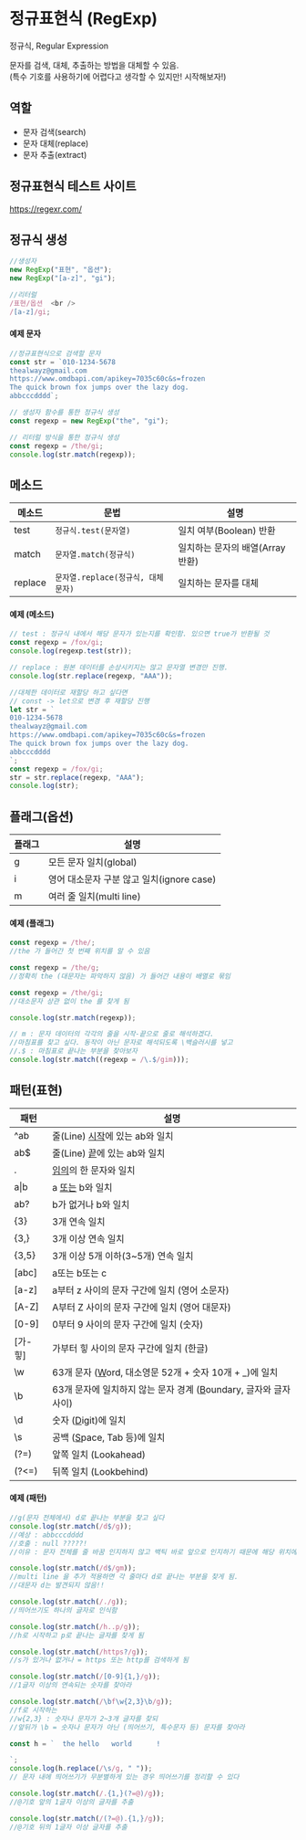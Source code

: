 # 정규표현식 (RegExp)

정규식, Regular Expression

문자를 검색, 대체, 추출하는 방법을 대체할 수 있음. <br/>
(특수 기호를 사용하기에 어렵다고 생각할 수 있지만! 시작해보자!)

## 역할

- 문자 검색(search)
- 문자 대체(replace)
- 문자 추출(extract)

## 정규표현식 테스트 사이트

https://regexr.com/

## 정규식 생성

```js
//생성자
new RegExp("표현", "옵션");
new RegExp("[a-z]", "gi");

//리터럴
/표현/옵션  <br />
/[a-z]/gi;
```

#### 예제 문자

```js
//정규표현식으로 검색할 문자
const str = `010-1234-5678
thealwayz@gmail.com
https://www.omdbapi.com/apikey=7035c60c&s=frozen
The quick brown fox jumps over the lazy dog.
abbcccdddd`;

// 생성자 함수를 통한 정규식 생성
const regexp = new RegExp("the", "gi");

// 리터럴 방식을 통한 정규식 생성
const regexp = /the/gi;
console.log(str.match(regexp));
```

## 메소드

| 메소드  | 문법                               | 설명                             |
| ------- | ---------------------------------- | -------------------------------- |
| test    | `정규식.test(문자열)`              | 일치 여부(Boolean) 반환          |
| match   | `문자열.match(정규식)`             | 일치하는 문자의 배열(Array 반환) |
| replace | `문자열.replace(정규식, 대체문자)` | 일치하는 문자를 대체             |

#### 예제 (메소드)

```js
// test : 정규식 내에서 해당 문자가 있는지를 확인함. 있으면 true가 반환될 것
const regexp = /fox/gi;
console.log(regexp.test(str));

// replace : 원본 데이터를 손상시키지는 않고 문자열 변경만 진행.
console.log(str.replace(regexp, "AAA"));

//대체한 데이터로 재할당 하고 싶다면
// const -> let으로 변경 후 재할당 진행
let str = `
010-1234-5678
thealwayz@gmail.com
https://www.omdbapi.com/apikey=7035c60c&s=frozen
The quick brown fox jumps over the lazy dog.
abbcccdddd
`;
const regexp = /fox/gi;
str = str.replace(regexp, "AAA");
console.log(str);
```

## 플래그(옵션)

| 플래그 | 설명                                      |
| ------ | ----------------------------------------- |
| g      | 모든 문자 일치(global)                    |
| i      | 영어 대소문자 구분 않고 일치(ignore case) |
| m      | 여러 줄 일치(multi line)                  |

#### 예제 (플래그)

```js
const regexp = /the/;
//the 가 들어간 첫 번째 위치를 알 수 있음

const regexp = /the/g;
//정확히 the (대문자는 파악하지 않음) 가 들어간 내용이 배열로 묶임

const regexp = /the/gi;
//대소문자 상관 없이 the 를 찾게 됨

console.log(str.match(regexp));

// m : 문자 데이터의 각각의 줄을 시작-끝으로 줄로 해석하겠다.
//마침표를 찾고 싶다. 동작이 아닌 문자로 해석되도록 \백슬러시를 넣고
//.$ : 마침표로 끝나는 부분을 찾아보자
console.log(str.match((regexp = /\.$/gim)));
```

## 패턴(표현)

| 패턴       | 설명                                                                    |
| ---------- | ----------------------------------------------------------------------- |
| ^ab        | 줄(Line) <u>시작</u>에 있는 ab와 일치                                   |
| ab$        | 줄(Line) <u>끝</u>에 있는 ab와 일치                                     |
| .          | <u>임의</u>의 한 문자와 일치                                            |
| a&verbar;b | a <u>또는</u> b와 일치                                                  |
| ab?        | b가 없거나 b와 일치                                                     |
| {3}        | 3개 연속 일치                                                           |
| {3,}       | 3개 이상 연속 일치                                                      |
| {3,5}      | 3개 이상 5개 이하(3~5개) 연속 일치                                      |
| [abc]      | a또는 b또는 c                                                           |
| [a-z]      | a부터 z 사이의 문자 구간에 일치 (영어 소문자)                           |
| [A-Z]      | A부터 Z 사이의 문자 구간에 일치 (영어 대문자)                           |
| [0-9]      | 0부터 9 사이의 문자 구간에 일치 (숫자)                                  |
| [가-힣]    | 가부터 힣 사이의 문자 구간에 일치 (한글)                                |
| \w         | 63개 문자 (<u>W</u>ord, 대소영문 52개 + 숫자 10개 + \_)에 일치          |
| \b         | 63개 문자에 일치하지 않는 문자 경계 (<u>B</u>oundary, 글자와 글자 사이) |
| \d         | 숫자 (<u>D</u>igit)에 일치                                              |
| \s         | 공백 (<u>S</u>pace, Tab 등)에 일치                                      |
| (?=)       | 앞쪽 일치 (Lookahead)                                                   |
| (?<=)      | 뒤쪽 일치 (Lookbehind)                                                  |

#### 예제 (패턴)

```js
//g(문자 전체에서) d로 끝나는 부분을 찾고 싶다
console.log(str.match(/d$/g));
//예상 : abbcccdddd
//호출 : null ?????!
//이유 : 문자 전체를 줄 바꿈 인지하지 않고 백틱 바로 앞으로 인지하기 때문에 해당 위치에 d가 없으므로 null

console.log(str.match(/d$/gm));
//multi line 을 추가 적용하면 각 줄마다 d로 끝나는 부분을 찾게 됨.
//대문자 d는 발견되지 않음!!

console.log(str.match(/./g));
//띄어쓰기도 하나의 글자로 인식함

console.log(str.match(/h..p/g));
//h로 시작하고 p로 끝나는 글자를 찾게 됨

console.log(str.match(/https?/g));
//s가 있거나 없거나 = https 또는 http를 검색하게 됨

console.log(str.match(/[0-9]{1,}/g));
//1글자 이상의 연속되는 숫자를 찾아라

console.log(str.match(/\bf\w{2,3}\b/g));
//f로 시작하는
//w{2,3} : 숫자나 문자가 2~3개 글자를 찾되
//앞뒤가 \b = 숫자나 문자가 아닌 (띄어쓰기, 특수문자 등) 문자를 찾아라

const h = `  the hello   world      !

`;
console.log(h.replace(/\s/g, " "));
// 문자 내에 띄어쓰기가 무분별하게 있는 경우 띄어쓰기를 정리할 수 있다

console.log(str.match(/.{1,}(?=@)/g));
//@기호 앞의 1글자 이상의 글자를 추출

console.log(str.match(/(?=@).{1,}/g));
//@기호 뒤의 1글자 이상 글자를 추출
```
